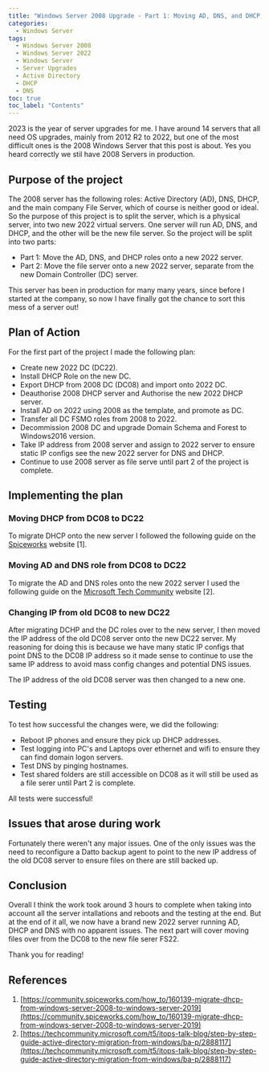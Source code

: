 ```yaml
---
title: "Windows Server 2008 Upgrade - Part 1: Moving AD, DNS, and DHCP from Server 2008 to Server 2022"
categories: 
  - Windows Server
tags:
  - Windows Server 2008
  - Windows Server 2022
  - Windows Server
  - Server Upgrades
  - Active Directory
  - DHCP
  - DNS
toc: true
toc_label: "Contents"
---
```


2023 is the year of server upgrades for me. I have around 14 servers that all need OS upgrades, mainly from 2012 R2 to 2022, but one of the most difficult ones is the 2008 Windows Server that this post is about. Yes you heard correctly we stil have 2008 Servers in production.

## Purpose of the project

The 2008 server has the following roles: Active Directory (AD), DNS, DHCP, and the main company File Server, which of course is neither good or ideal. So the purpose of this project is to split the server, which is a physical server, into two new 2022 virtual servers. One server will run AD, DNS, and DHCP, and the other will be the new file server. So the project will be split into two parts:

* Part 1: Move the AD, DNS, and DHCP roles onto a new 2022 server.
* Part 2: Move the file server onto a new 2022 server, separate from the new Domain Controller (DC) server.

This server has been in production for many many years, since before I started at the company, so now I have finally got the chance to sort this mess of a server out!

## Plan of Action

For the first part of the project I made the following plan:

* Create new 2022 DC (DC22).
* Install DHCP Role on the new DC.
* Export DHCP from 2008 DC (DC08) and import onto 2022 DC.
* Deauthorise 2008 DHCP server and Authorise the new 2022 DHCP server.
* Install AD on 2022 using 2008 as the template, and promote as DC.
* Transfer all DC FSMO roles from 2008 to 2022.
* Decommission 2008 DC and upgrade Domain Schema and Forest to Windows2016 version.
* Take IP address from 2008 server and assign to 2022 server to ensure static IP configs see the new 2022 server for DNS and DHCP.
* Continue to use 2008 server as file serve until part 2 of the project is complete.

## Implementing the plan

### Moving DHCP from DC08 to DC22

To migrate DHCP onto the new server I followed the following guide on the [Spiceworks](https://community.spiceworks.com/how_to/160139-migrate-dhcp-from-windows-server-2008-to-windows-server-2019) website [1].

### Moving AD and DNS role from DC08 to DC22

To migrate the AD and DNS roles onto the new 2022 server I used the following guide on the [Microsoft Tech Community](https://techcommunity.microsoft.com/t5/itops-talk-blog/step-by-step-guide-active-directory-migration-from-windows/ba-p/2888117) website [2].

### Changing IP from old DC08 to new DC22

After migrating DCHP and the DC roles over to the new server, I then moved the IP address of the old DC08 server onto the new DC22 server. My reasoning for doing this is because we have many static IP configs that point DNS to the DC08 IP address so it made sense to continue to use the same IP address to avoid mass config changes and potential DNS issues. 

The IP address of the old DC08 server was then changed to a new one.

## Testing

To test how successful the changes were, we did the following:

* Reboot IP phones and ensure they pick up DHCP addresses.
* Test logging into PC's and Laptops over ethernet and wifi to ensure they can find domain logon servers.
* Test DNS by pinging hostnames.
* Test shared folders are still accessible on DC08 as it will still be used as a file serer until Part 2 is complete.

All tests were successful!

## Issues that arose during work

Fortunately there weren't any major issues. One of the only issues was the need to reconfigure a Datto backup agent to point to the new IP address of the old DC08 server to ensure files on there are still backed up.

## Conclusion

Overall I think the work took around 3 hours to complete when taking into account all the server intallations and reboots and the testing at the end. But at the end of it all, we now have a brand new 2022 server running AD, DHCP and DNS with no apparent issues. The next part will cover moving files over from the DC08 to the new file serer FS22.

Thank you for reading!

## References

1. [https://community.spiceworks.com/how_to/160139-migrate-dhcp-from-windows-server-2008-to-windows-server-2019](https://community.spiceworks.com/how_to/160139-migrate-dhcp-from-windows-server-2008-to-windows-server-2019)
2. [https://techcommunity.microsoft.com/t5/itops-talk-blog/step-by-step-guide-active-directory-migration-from-windows/ba-p/2888117](https://techcommunity.microsoft.com/t5/itops-talk-blog/step-by-step-guide-active-directory-migration-from-windows/ba-p/2888117)
